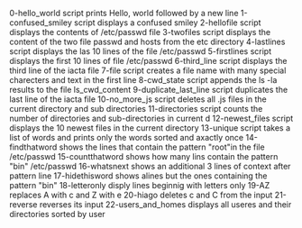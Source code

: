 0-hello_world script prints Hello, world followed by a new line
1-confused_smiley script displays a confused smiley
2-hellofile script displays the contents of /etc/passwd file 
3-twofiles script displays the content of the two file passwd and hosts from the etc directory
4-lastlines script displays the las 10 lines of the file /etc/passwd
5-firstlines script displays the first 10 lines of file /etc/passwd
6-third_line script displays the third line of the iacta file 
7-file script creates a file name with many special charecters and text in the first line 
8-cwd_state script appends the ls -la results to the file ls_cwd_content
9-duplicate_last_line script duplicates the last line of the iacta file
10-no_more_js script deletes all .js files in the current directory and sub directories
11-directories script counts the number of directories and sub-directories in current d
12-newest_files script displays the 10 newest files in the current directory
13-unique script takes a list of words and prints only the words sorted and axactly once 
14-findthatword shows the lines that contain the pattern "root"in the file /etc/passwd
15-countthatword shows how many lins contain the pattern "bin" /etc/passwd
16-whatsnext shows an additional 3 lines of context after pattern line
17-hidethisword shows alines but the ones containing the pattern "bin"
18-letteronly disply lines beginnig with letters only
19-AZ replaces A with c and Z with e
20-hiago deletes c and C from the input
21-reverse reverses its input
22-users_and_homes displays all useres and their directories sorted by user 
